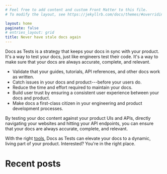 ```yaml
---
# Feel free to add content and custom Front Matter to this file.
# To modify the layout, see https://jekyllrb.com/docs/themes/#overriding-theme-defaults

layout: home
paginate: false
# entries_layout: grid
title: Never have stale docs again
---
```


Docs as Tests is a strategy that keeps your docs in sync with your product. It's a way to test your docs, just like engineers test their code. It's a way to make sure that your docs are always accurate, complete, and relevant.

- Validate that your guides, tutorials, API references, and other docs work as written.
- Catch issues in your docs and product---before your users do.
- Reduce the time and effort required to maintain your docs.
- Build user trust by ensuring a consistent user experience between your docs and product.
- Make docs a first-class citizen in your engineering and product development processes.

By testing your doc content against your product UIs and APIs, directly navigating your websites and hitting your API endpoints, you can ensure that your docs are always accurate, complete, and relevant.

With the right [tools](/tools), Docs as Tests can elevate your docs to a dynamic, living part of your product. Interested? You're in the right place.

# Recent posts